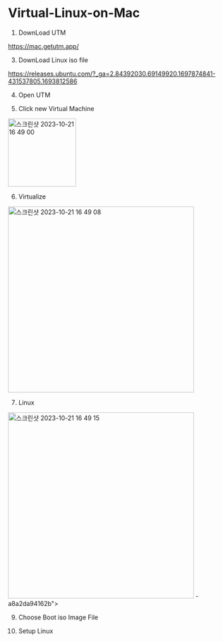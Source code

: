 # Virtual-Linux-on-Mac

1. DownLoad UTM
   
https://mac.getutm.app/

3. DownLoad Linux iso file

https://releases.ubuntu.com/?_ga=2.84392030.69149920.1697874841-431537805.1693812586

4. Open UTM

5. Click new Virtual Machine
<img width="154" alt="스크린샷 2023-10-21 16 49 00" src="https://github.com/YeeeeeHo/Virtual-Linux-on-Mac/assets/139672321/d76085b1-6789-4bbe-97f4-7ee6d7354873">

6. Virtualize
<img width="421" alt="스크린샷 2023-10-21 16 49 08" src="https://github.com/YeeeeeHo/Virtual-Linux-on-Mac/assets/139672321/09e9e185-65ae-4668-8b44-a8a2da94162b">

7. Linux
<img width="421" alt="스크린샷 2023-10-21 16 49 15" src="https://github.com/YeeeeeHo/Virtual-Linux-on-Mac/assets/139672321/0eb0a4ad-428d-4fbc-b728-fe29833d9338">
-a8a2da94162b">

9. Choose Boot iso Image File

10. Setup Linux

